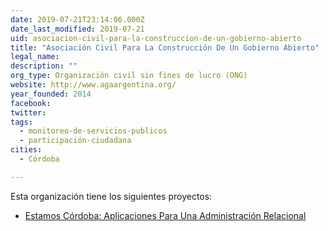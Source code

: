 ```yaml
---
date: 2019-07-21T23:14:06.000Z
date_last_modified: 2019-07-21
uid: asociacion-civil-para-la-construccion-de-un-gobierno-abierto
title: "Asociación Civil Para La Construcción De Un Gobierno Abierto"
legal_name: 
description: ""
org_type: Organización civil sin fines de lucro (ONG)
website: http://www.agaargentina.org/
year_founded: 2014
facebook: 
twitter: 
tags:
  - monitoreo-de-servicios-publicos
  - participación-ciudadana
cities: 
  - Córdoba

---
```


Esta organización tiene los siguientes proyectos:

- [Estamos Córdoba: Aplicaciones Para Una Administración Relacional](/proyectos/estamos-cordoba-aplicaciones-para-una-administracion-relacional)
